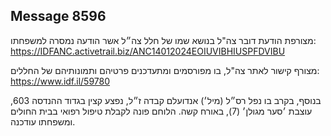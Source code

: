 ## Message 8596

מצורפת הודעת דובר צה"ל בנושא שמו של חלל צה״ל אשר הודעה נמסרה למשפחתו:
https://IDFANC.activetrail.biz/ANC14012024EOIUVIBHIUSPFDVIBU

מצורף קישור לאתר צה"ל, בו מפורסמים ומתעדכנים פרטיהם ותמונותיהם של החללים:
https://www.idf.il/59780

בנוסף, בקרב בו נפל רס״ל (מיל׳) אנדועלם קבדה ז״ל, נפצע קצין בגדוד ההנדסה 603, עוצבת ׳סער מגולן׳ (7), באורח קשה. הלוחם פונה לקבלת טיפול רפואי בבית החולים ומשפחתו עודכנה.

